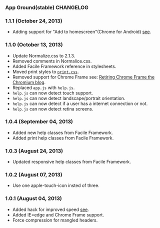 ### App Ground(stable) CHANGELOG 

### 1.1.1 (October 24, 2013)
* Adding support for "Add to homescreen"(Chrome for Android) [see](https://developers.google.com/chrome/mobile/docs/installtohomescreen).

### 1.1.0 (October 13, 2013)
* Update Normalize.css to 2.1.3.
* Removed comments in Normalice.css.
* Added Facile Framework reference in stylesheets.
* Moved print styles to [`print.css`](https://github.com/Abbe98/App-Ground/blob/master/css).
* Removed support for Chrome Frame see: [Retiring Chrome Frame the Chromium blog](http://blog.chromium.org/2013/06/retiring-chrome-frame.html).
* Replaced `app.js` with `help.js`.
* `help.js` can now detect touch support.
* `help.js` can now detect landscape/portrait orientation.
* `help.js` can now detect if a user has a internet connection or not.
* `help.js` can now detect retina screens.

### 1.0.4 (September 04, 2013)
* Added new help classes from Facile Framework.
* Added print help classes from Facile Framework.

### 1.0.3 (August 24, 2013)
* Updated responsive help classes from Facile Framework.

### 1.0.2 (August 07, 2013)
* Use one apple-touch-icon insted of three.

### 1.0.1 (August 04, 2013)
* Added hack for improved speed [see](https://github.com/Abbe98/App-Ground/commit/b8c3ec21f7c2b281018b6696e867e7419cb9e024).
* Added IE=edge and Chrome Frame support.
* Force compression for mangled headers.